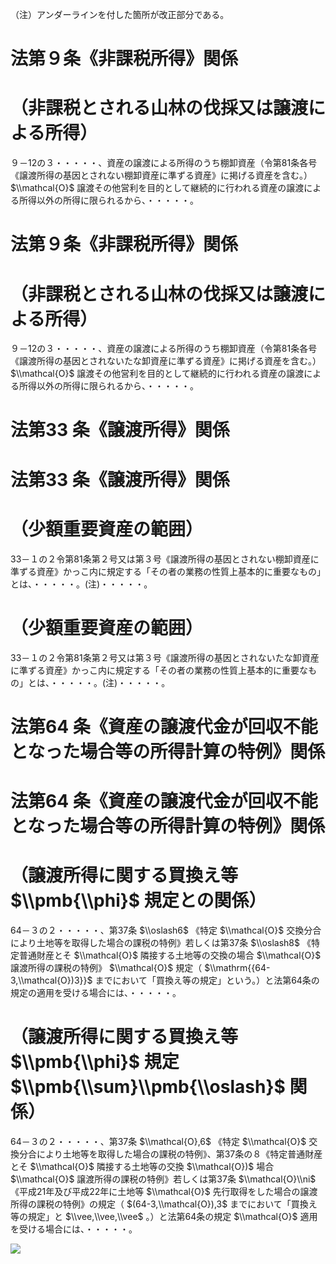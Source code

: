 （注）アンダーラインを付した箇所が改正部分である。

# 法第９条《非課税所得》関係

# （非課税とされる山林の伐採又は譲渡による所得）

９－12の３・・・・・、資産の譲渡による所得のうち棚卸資産（令第81条各号《譲渡所得の基因とされない棚卸資産に準ずる資産》に掲げる資産を含む。） $\\mathcal{O}$ 譲渡その他営利を目的として継続的に行われる資産の譲渡による所得以外の所得に限られるから、・・・・・。

# 法第９条《非課税所得》関係

# （非課税とされる山林の伐採又は譲渡による所得）

９－12の３・・・・・、資産の譲渡による所得のうち棚卸資産（令第81条各号《譲渡所得の基因とされないたな卸資産に準ずる資産》に掲げる資産を含む。） $\\mathcal{O}$ 譲渡その他営利を目的として継続的に行われる資産の譲渡による所得以外の所得に限られるから、・・・・・。

# 法第33 条《譲渡所得》関係

# 法第33 条《譲渡所得》関係

# （少額重要資産の範囲）

33－１の２令第81条第２号又は第３号《譲渡所得の基因とされない棚卸資産に準ずる資産》かっこ内に規定する「その者の業務の性質上基本的に重要なもの」とは、・・・・・。(注)・・・・・。

# （少額重要資産の範囲）

33－１の２令第81条第２号又は第３号《譲渡所得の基因とされないたな卸資産に準ずる資産》かっこ内に規定する「その者の業務の性質上基本的に重要なもの」とは、・・・・・。(注)・・・・・。

# 法第64 条《資産の譲渡代金が回収不能となった場合等の所得計算の特例》関係

# 法第64 条《資産の譲渡代金が回収不能となった場合等の所得計算の特例》関係

# （譲渡所得に関する買換え等 $\\pmb{\\phi}$ 規定との関係）

64－３の２・・・・・、第37条 $\\oslash6$ 《特定 $\\mathcal{O}$ 交換分合により土地等を取得した場合の課税の特例》若しくは第37条 $\\oslash8$ 《特定普通財産とそ $\\mathcal{O}$ 隣接する土地等の交換の場合 $\\mathcal{O}$ 譲渡所得の課税の特例》 $\\mathcal{O}$ 規定（ $\\mathrm{{64-3,\\mathcal{O})3}}$ までにおいて「買換え等の規定」という。）と法第64条の規定の適用を受ける場合には、・・・・・。

# （譲渡所得に関する買換え等 $\\pmb{\\phi}$ 規定 $\\pmb{\\sum}\\pmb{\\oslash}$ 関係）

64－３の２・・・・・、第37条 $\\mathcal{O},6$ 《特定 $\\mathcal{O}$ 交換分合により土地等を取得した場合の課税の特例》、第37条の８《特定普通財産とそ $\\mathcal{O}$ 隣接する土地等の交換 $\\mathcal{O})$ 場合 $\\mathcal{O}$ 譲渡所得の課税の特例》若しくは第37条 $\\mathcal{O}\\ni$ 《平成21年及び平成22年に土地等 $\\mathcal{O}$ 先行取得をした場合の譲渡所得の課税の特例》の規定（ $(64-3,\\mathcal{O}),3$ までにおいて「買換え等の規定」と $\\vee,\\vee,\\vee$ 。）と法第64条の規定 $\\mathcal{O}$ 適用を受ける場合には、・・・・・。

![](https://www.nta.go.jp/tmp/1fd5558e-be25-475b-98e3-d8cae84baa60/images/59cb59592ed024353894edc610dab88b76381419eacb9d40fccdfc0c6387f3a5.jpg)
